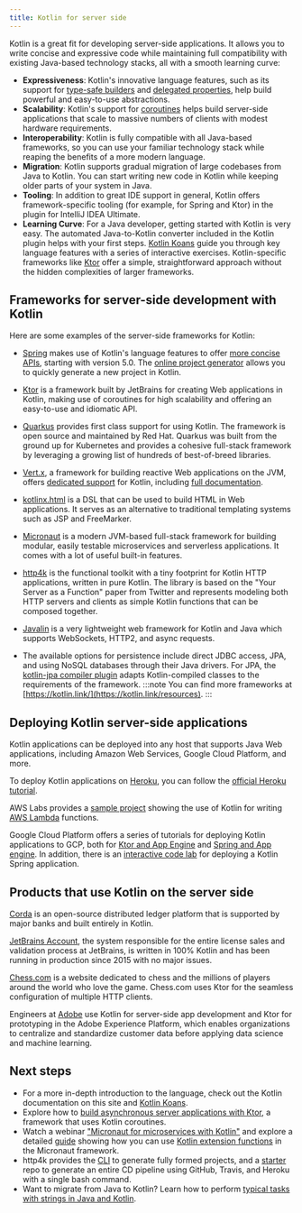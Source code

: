 ```yaml
---
title: Kotlin for server side
---
```



Kotlin is a great fit for developing server-side applications. It allows you to write concise and expressive code while
maintaining full compatibility with existing Java-based technology stacks, all with a smooth learning curve:

* **Expressiveness**: Kotlin's innovative language features, such as its support for [type-safe builders](./type-safe-builders.md)
  and [delegated properties](./delegated-properties.md), help build powerful and easy-to-use abstractions.
* **Scalability**: Kotlin's support for [coroutines](./coroutines-overview.md) helps build server-side applications
  that scale to massive numbers of clients with modest hardware requirements.
* **Interoperability**: Kotlin is fully compatible with all Java-based frameworks, so you can use your
  familiar technology stack while reaping the benefits of a more modern language.
* **Migration**: Kotlin supports gradual migration of large codebases from Java to Kotlin. You can start
  writing new code in Kotlin while keeping older parts of your system in Java.
* **Tooling**: In addition to great IDE support in general, Kotlin offers framework-specific tooling (for example,
  for Spring and Ktor) in the plugin for IntelliJ IDEA Ultimate.
* **Learning Curve**: For a Java developer, getting started with Kotlin is very easy. The automated Java-to-Kotlin converter
  included in the Kotlin plugin helps with your first steps. [Kotlin Koans](./koans.md) guide you through key language features
  with a series of interactive exercises. Kotlin-specific frameworks like [Ktor](https://ktor.io/) offer
  a simple, straightforward approach without the hidden complexities of larger frameworks.

## Frameworks for server-side development with Kotlin

Here are some examples of the server-side frameworks for Kotlin:

* [Spring](https://spring.io) makes use of Kotlin's language features to offer [more concise APIs](https://spring.io/blog/2017/01/04/introducing-kotlin-support-in-spring-framework-5-0),
  starting with version 5.0. The [online project generator](https://start.spring.io/#!language=kotlin) allows you to quickly generate a new project in Kotlin.

* [Ktor](https://github.com/kotlin/ktor) is a framework built by JetBrains for creating Web applications in Kotlin, making use of coroutines for high scalability and offering an easy-to-use and idiomatic API.

* [Quarkus](https://quarkus.io/guides/kotlin) provides first class support for using Kotlin. The framework is open source and maintained by Red Hat. Quarkus was built from the ground up for Kubernetes and provides a cohesive full-stack framework by leveraging a growing list of hundreds of best-of-breed libraries.

* [Vert.x](https://vertx.io), a framework for building reactive Web applications on the JVM, offers [dedicated support](https://github.com/vert-x3/vertx-lang-kotlin)
  for Kotlin, including [full documentation](https://vertx.io/docs/vertx-core/kotlin/).

* [kotlinx.html](https://github.com/kotlin/kotlinx.html) is a DSL that can be used to build HTML in Web applications.
  It serves as an alternative to traditional templating systems such as JSP and FreeMarker.

* [Micronaut](https://micronaut.io/) is a modern JVM-based full-stack framework for building modular, easily testable microservices and serverless applications. It comes with a lot of useful built-in features.

* [http4k](https://http4k.org/) is the functional toolkit with a tiny footprint for Kotlin HTTP applications, written in pure Kotlin. The library is based on the "Your Server as a Function" paper from Twitter and represents modeling both HTTP servers and clients as simple Kotlin functions that can be composed together.

* [Javalin](https://javalin.io) is a very lightweight web framework for Kotlin and Java which supports WebSockets, HTTP2, and async requests.

* The available options for persistence include direct JDBC access, JPA, and using NoSQL databases through their Java drivers.
  For JPA, the [kotlin-jpa compiler plugin](./no-arg-plugin.md#jpa-support) adapts
  Kotlin-compiled classes to the requirements of the framework.
  :::note
You can find more frameworks at [https://kotlin.link/](https://kotlin.link/resources).
:::

## Deploying Kotlin server-side applications

Kotlin applications can be deployed into any host that supports Java Web applications, including Amazon Web Services,
Google Cloud Platform, and more.

To deploy Kotlin applications on [Heroku](https://www.heroku.com), you can follow the [official Heroku tutorial](https://devcenter.heroku.com/articles/getting-started-with-kotlin).

AWS Labs provides a [sample project](https://github.com/awslabs/serverless-photo-recognition) showing the use of Kotlin
for writing [AWS Lambda](https://aws.amazon.com/lambda/) functions.

Google Cloud Platform offers a series of tutorials for deploying Kotlin applications to GCP, both for [Ktor and App Engine](https://cloud.google.com/community/tutorials/kotlin-ktor-app-engine-java8) and [Spring and App engine](https://cloud.google.com/community/tutorials/kotlin-springboot-app-engine-java8). In addition,
there is an [interactive code lab](https://codelabs.developers.google.com/codelabs/cloud-spring-cloud-gcp-kotlin) for deploying a Kotlin Spring application.

## Products that use Kotlin on the server side

[Corda](https://www.corda.net/) is an open-source distributed ledger platform that is supported by major
banks and built entirely in Kotlin.

[JetBrains Account](https://account.jetbrains.com/), the system responsible for the entire license sales and validation
process at JetBrains, is written in 100% Kotlin and has been running in production since 2015 with no major issues.

[Chess.com](https://www.chess.com/) is a website dedicated to chess and the millions of players around the world 
who love the game. Chess.com uses Ktor for the seamless configuration of multiple HTTP clients.

Engineers at [Adobe](https://blog.developer.adobe.com/streamlining-server-side-app-development-with-kotlin-be8cf9d8b61a) use Kotlin for server-side app development and Ktor for prototyping in the Adobe Experience 
Platform, which enables organizations to centralize and standardize customer data before applying data science and machine learning.


## Next steps

* For a more in-depth introduction to the language, check out the Kotlin documentation on this site and [Kotlin Koans](./koans.md).
* Explore how to [build asynchronous server applications with Ktor](https://ktor.io/docs/server-create-a-new-project.html), a framework that uses Kotlin coroutines.
* Watch a webinar ["Micronaut for microservices with Kotlin"](https://micronaut.io/2020/12/03/webinar-micronaut-for-microservices-with-kotlin/) and 
  explore a detailed [guide](https://guides.micronaut.io/latest/micronaut-kotlin-extension-fns.html) 
  showing how you can use [Kotlin extension functions](./extensions.md#extension-functions) in the Micronaut framework.
* http4k provides the [CLI](https://toolbox.http4k.org) to generate fully formed projects, and a [starter](https://start.http4k.org) repo to generate an entire CD pipeline using GitHub, Travis, and Heroku with a single bash command.
* Want to migrate from Java to Kotlin? Learn how to perform [typical tasks with strings in Java and Kotlin](./java-to-kotlin-idioms-strings.md).


